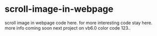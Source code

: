 # scroll-image-in-webpage
scroll image in webpage
code here.
for more interesting code stay here.
more info coming soon
next project on vb6.0
color code
123..
